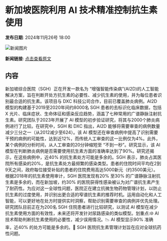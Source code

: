 # 新加坡医院利用 AI 技术精准控制抗生素使用

**发布日期**: 2024年11月26号 18:00

![新闻图片](https://pic.chinaz.com/picmap/202006031503463461_9.jpg)

**新闻链接**: [点击查看原文](https://www.aibase.com/zh/news/13498)

## 内容

新加坡综合医院（SGH）正在开发一款名为 “增强智能传染病”(AI2D)的人工智能解决方案，旨在判断开处方抗生素的必要性、减少抗生素的使用，并为每位患者识别最合适的抗生素。该项目与 DXC 科技公司合作，目前已覆盖肺炎病例。AI2D 模型的构建基于2019至2020年间约8000名 SGH 患者的去标识化临床数据，包括 X 光片、临床症状、生命体征和感染反应趋势，涵盖了七种常用的广谱静脉注射抗生素。研究团队于2023年开展了 AI 模型的初步验证研究，将其与2000个肺炎病例进行了比较。在研究中，SGH 和 DXC 指出，AI2D 能够将需要审查的病例数量减少三分之一（从2012减少至624）。该 AI 模型还在审查病例中提高了识别需要干预的病例的可能性，达到近12%，而传统人工审查的这一比例仅为4%。此外，某个病例的分析时间，从人工审查的20分钟缩短至 “不到一秒”。研究显示，该 AI 模型在判断肺炎病例是否需要使用抗生素方面的准确率达到了90%。研究还揭示，在这些病例中，近40% 的抗生素处方可能是多余的。SGH 表示，肺炎占其医院所有感染的20%，是抗生素处方最频繁的感染类型。患者的住院时间平均在2到9天之间，政府每位接受补贴的患者的住院费用高达5000新元（约3500美元）。根据2018年的抗生素使用审计，SGH 医院发现有20% 至30% 的广谱静脉注射抗生素是多余的，而在新加坡，约30% 的医院获得性感染被认为对广谱抗生素产生了耐药性。为应对这一全球性问题，医院正在建立抗微生物药物管理计划，以防止抗生素的过度使用，并识别出更合适的窄谱抗生素的推荐时机。运用自动化和人工智能，可以更好地在处方时提供实时洞察，帮助识别需要审查的病例并优先处理。研究团队目前正在为200名 SGH 住院患者进行比较研究，以测试 AI 模型在减少抗生素使用方面的有效性，未来还将开发针对尿路感染的类似模型。划重点:🌐 AI 技术帮助判断抗生素使用的必要性，减少误用情况。📉 AI 模型显示90% 准确率，近40% 的处方可能是多余的。🏥 SGH 医院抗生素管理计划旨在应对全球抗药性问题。
